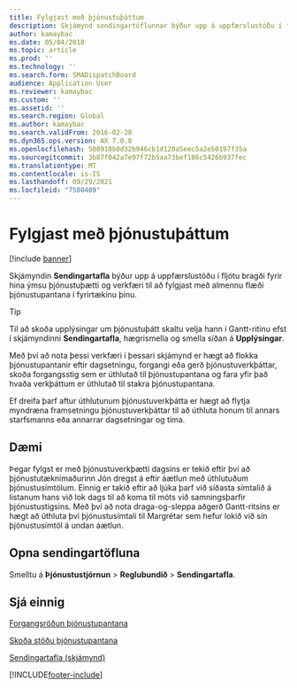 ```yaml
---
title: Fylgjast með þjónustuþáttum
description: Skjámynd sendingartöflunnar býður upp á uppfærslustöðu í fljótu bragði fyrir hina ýmsu þjónustuþætti og verkfæri til að fylgjast með almennu flæði þjónustupantana í fyrirtækinu þínu.
author: kamaybac
ms.date: 05/04/2018
ms.topic: article
ms.prod: ''
ms.technology: ''
ms.search.form: SMADispatchBoard
audience: Application User
ms.reviewer: kamaybac
ms.custom: ''
ms.assetid: ''
ms.search.region: Global
ms.author: kamaybac
ms.search.validFrom: 2016-02-28
ms.dyn365.ops.version: AX 7.0.0
ms.openlocfilehash: 508910b0d32b946cb1d120a5eec5a2e50197f35a
ms.sourcegitcommit: 3b87f042a7e97f72b5aa73bef186c5426b937fec
ms.translationtype: MT
ms.contentlocale: is-IS
ms.lasthandoff: 09/29/2021
ms.locfileid: "7580409"
---
```

# <a name="monitor-service-activities"></a>Fylgjast með þjónustuþáttum 

[!include [banner](../includes/banner.md)]


Skjámyndin **Sendingartafla** býður upp á uppfærslustöðu í fljótu bragði fyrir hina ýmsu þjónustuþætti og verkfæri til að fylgjast með almennu flæði þjónustupantana í fyrirtækinu þínu.


> [!TIP]
> <P>Til að skoða upplýsingar um þjónustuþátt skaltu velja hann í Gantt-ritinu efst í skjámyndinni <STRONG>Sendingartafla</STRONG>, hægrismella og smella síðan á <STRONG>Upplýsingar</STRONG>.</P>


Með því að nota þessi verkfæri í þessari skjámynd er hægt að flokka þjónustupantanir eftir dagsetningu, forgangi eða gerð þjónustuverkþáttar, skoða forgangsstig sem er úthlutað til þjónustupantana og fara yfir það hvaða verkþáttum er úthlutað til stakra þjónustupantana.

Ef dreifa þarf aftur úthlutunum þjónustuverkþátta er hægt að flytja myndræna framsetningu þjónustuverkþáttar til að úthluta honum til annars starfsmanns eða annarrar dagsetningar og tíma.

## <a name="example"></a>Dæmi

Þegar fylgst er með þjónustuverkþætti dagsins er tekið eftir því að þjónustutæknimaðurinn Jón dregst á eftir áætlun með úthlutuðum þjónustusímtölum. Einnig er takið eftir að ljúka þarf við síðasta símtalið á listanum hans við lok dags til að koma til móts við samningsþarfir þjónustustigsins. Með því að nota draga-og-sleppa aðgerð Gantt-ritsins er hægt að úthluta því þjónustusímtali til Margrétar sem hefur lokið við sín þjónustusímtöl á undan áætlun.

## <a name="open-the-dispatch-board-form"></a>Opna sendingartöfluna

Smelltu á **Þjónustustjórnun** \> **Reglubundið** \> **Sendingartafla**.

## <a name="see-also"></a>Sjá einnig

[Forgangsröðun þjónustupantana](prioritize-service-orders.md)

[Skoða stöðu þjónustupantana](view-the-status-of-service-orders.md)

[Sendingartafla (skjámynd)](https://technet.microsoft.com/library/hh242789\(v=ax.60\))

  




[!INCLUDE[footer-include](../../includes/footer-banner.md)]